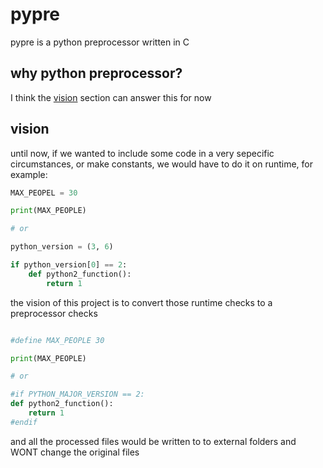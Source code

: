 # pypre
pypre is a python preprocessor written in C

## why python preprocessor?
I think the [vision](#vision) section can answer this for now

## vision
until now, if we wanted to include some code in a very sepecific circumstances, or make constants, we would have to do it on runtime, for example:

```py
MAX_PEOPEL = 30

print(MAX_PEOPLE)

# or

python_version = (3, 6)

if python_version[0] == 2:
    def python2_function():
        return 1
```

the vision of this project is to convert those runtime checks to a preprocessor checks

```py

#define MAX_PEOPLE 30

print(MAX_PEOPLE)

# or

#if PYTHON_MAJOR_VERSION == 2:
def python2_function():
    return 1
#endif

```

and all the processed files would be written to to external folders and WONT change the original files
